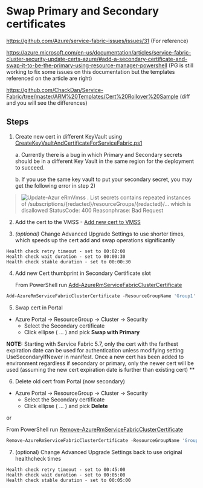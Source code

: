 Swap Primary and Secondary certificates
=======================================

<https://github.com/Azure/service-fabric-issues/issues/31> (For reference)

<https://azure.microsoft.com/en-us/documentation/articles/service-fabric-cluster-security-update-certs-azure/#add-a-secondary-certificate-and-swap-it-to-be-the-primary-using-resource-manager-powershell> (PG is still working to fix some issues on this documentation but the templates referenced on the article are right)

<https://github.com/ChackDan/Service-Fabric/tree/master/ARM%20Templates/Cert%20Rollover%20Sample> (diff and you will see the differences)


## Steps

1.  Create new cert in different KeyVault using [CreateKeyVaultAndCertificateForServiceFabric.ps1](https://github.com/Azure/Service-Fabric-Troubleshooting-Guides/blob/master/Security/CreateKeyVaultAndCertificateForServiceFabric.ps1)

    a.  Currently there is a bug in which Primary and Secondary secrets should be in a different Key Vault in the same region for the deployment to succeed.

    b.  If you use the same key vault to put your secondary secret, you may get the following error in step 2)

> ![Update-Azur eRmVmss
> . List secrets contains repeated instances of /subscriptions/{redacted}/resourceGroups/{redacted}/... which is disallowed
> StatusCode: 400
> Reasonphrase: Bad Request](./media/image1.png)


2.  Add the cert to the VMSS - [Add new cert to VMSS](https://github.com/Azure/Service-Fabric-Troubleshooting-Guides/blob/master/Security/Add_New_Cert_To_VMSS.ps1)


3.  *(optional)* Change Advanced Upgrade Settings to use shorter times, which speeds up the cert add and swap operations significantly

```Batch
Health check retry timeout - set to 00:02:00
Health check wait duration - set to 00:00:30
Health check stable duration - set to 00:00:30  
```

4.  Add new Cert thumbprint in Secondary Certificate slot

    From PowerShell run [Add-AzureRmServiceFabricClusterCertificate](https://docs.microsoft.com/en-us/powershell/module/azurerm.servicefabric/Add-AzureRmServiceFabricClusterCertificate?view=azurermps-4.1.0)

```PowerShell
Add-AzureRmServiceFabricClusterCertificate -ResourceGroupName 'Group1' -Name 'Contoso01SFCluster' -SecretIdentifier '<https://contoso03vault.vault.azure.net/secrets/contoso03vaultrg/7f7de9131c034172b9df37ccc549524f>'
```

5.  Swap cert in Portal
	
* Azure Portal -> ResourceGroup -> Cluster -> Security
	* Select the Secondary certificate
	* Click ellipse ( ... ) and pick **Swap with Primary**


**NOTE:** Starting with Service Fabric 5.7, only the cert with the farthest expiration date can be used for authentication unless modifying setting UseSecondaryIfNewer in manifest. Once a new cert has been added to environment regardless if secondary or primary, only the newer cert will be used (assuming the new cert expiration date is further than existing cert) **


6.  Delete old cert from Portal (now secondary)

* Azure Portal -> ResourceGroup -> Cluster -> Security
	* Select the Secondary certificate
	* Click ellipse ( ... ) and pick **Delete** 

or

From PowerShell run [Remove-AzureRmServiceFabricClusterCertificate](https://docs.microsoft.com/en-us/powershell/module/azurerm.servicefabric/Remove-AzureRmServiceFabricClusterCertificate)

```PowerShell
Remove-AzureRmServiceFabricClusterCertificate -ResourceGroupName 'Group1' -Name 'Contoso01SFCluster' -Thumbprint '5F3660C715EBBDA31DB1FFDCF508302348DE8E7A
```

7.  (optional) Change Advanced Upgrade Settings back to use original healthcheck times

```Batch
Health check retry timeout - set to 00:45:00
Health check wait duration - set to 00:05:00
Health check stable duration - set to 00:05:00
```

